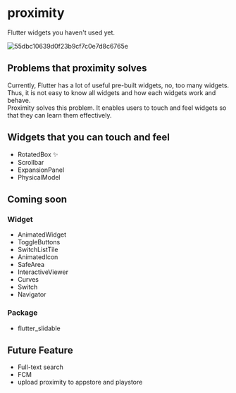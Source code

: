 


# proximity

Flutter widgets you haven't used yet.  
  
  
![55dbc10639d0f23b9cf7c0e7d8c6765e](https://user-images.githubusercontent.com/28733986/116259353-b05e8800-a7b0-11eb-8a50-a1cb05ebcb39.gif)

## Problems that proximity solves
Currently, Flutter has a lot of useful pre-built widgets, no, too many widgets.  
Thus, it is not easy to know all widgets and how each widgets work and behave.  
Proximity solves this problem. It enables users to touch and feel widgets so that they can learn them effectively.



## Widgets that you can touch and feel
- RotatedBox ✨
- Scrollbar
- ExpansionPanel
- PhysicalModel

## Coming soon
### Widget
- AnimatedWidget
- ToggleButtons
- SwitchListTile
- AnimatedIcon
- SafeArea
- InteractiveViewer
- Curves
- Switch
- Navigator

### Package
- flutter_slidable

## Future Feature
- Full-text search
- FCM
- upload proximity to appstore and playstore
